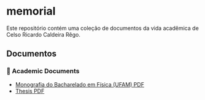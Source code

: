 # memorial
Este repositório contém uma coleção de documentos da vida acadêmica de Celso Ricardo Caldeira Rêgo. 

## Documentos
### 📄 Academic Documents

- [Monografia do Bacharelado em Física (UFAM) PDF]([memorial.pdf](https://github.com/Celso0408/memorial/blob/main/Monografia.pdf))
- [Thesis PDF](documents/thesis.pdf)

